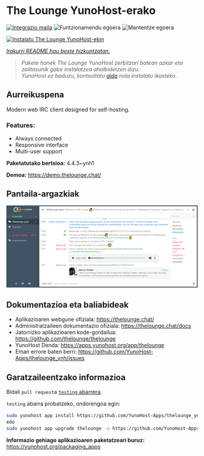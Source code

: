 <!--
Ohart ongi: README hau automatikoki sortu da <https://github.com/YunoHost/apps/tree/master/tools/readme_generator>ri esker
EZ editatu eskuz.
-->

# The Lounge YunoHost-erako

[![Integrazio maila](https://dash.yunohost.org/integration/thelounge.svg)](https://dash.yunohost.org/appci/app/thelounge) ![Funtzionamendu egoera](https://ci-apps.yunohost.org/ci/badges/thelounge.status.svg) ![Mantentze egoera](https://ci-apps.yunohost.org/ci/badges/thelounge.maintain.svg)

[![Instalatu The Lounge YunoHost-ekin](https://install-app.yunohost.org/install-with-yunohost.svg)](https://install-app.yunohost.org/?app=thelounge)

*[Irakurri README hau beste hizkuntzatan.](./ALL_README.md)*

> *Pakete honek The Lounge YunoHost zerbitzari batean azkar eta zailtasunik gabe instalatzea ahalbidetzen dizu.*  
> *YunoHost ez baduzu, kontsultatu [gida](https://yunohost.org/install) nola instalatu ikasteko.*

## Aurreikuspena

Modern web IRC client designed for self-hosting. 

### Features:

- Always connected
- Responsive interface
- Multi-user support

**Paketatutako bertsioa:** 4.4.3~ynh1

**Demoa:** <https://demo.thelounge.chat/>

## Pantaila-argazkiak

![The Lounge(r)en pantaila-argazkia](./doc/screenshots/thelounge-screenshot.png)

## Dokumentazioa eta baliabideak

- Aplikazioaren webgune ofiziala: <https://thelounge.chat/>
- Administratzaileen dokumentazio ofiziala: <https://thelounge.chat/docs>
- Jatorrizko aplikazioaren kode-gordailua: <https://github.com/thelounge/thelounge>
- YunoHost Denda: <https://apps.yunohost.org/app/thelounge>
- Eman errore baten berri: <https://github.com/YunoHost-Apps/thelounge_ynh/issues>

## Garatzaileentzako informazioa

Bidali `pull request`a [`testing` abarrera](https://github.com/YunoHost-Apps/thelounge_ynh/tree/testing).

`testing` abarra probatzeko, ondorengoa egin:

```bash
sudo yunohost app install https://github.com/YunoHost-Apps/thelounge_ynh/tree/testing --debug
edo
sudo yunohost app upgrade thelounge -u https://github.com/YunoHost-Apps/thelounge_ynh/tree/testing --debug
```

**Informazio gehiago aplikazioaren paketatzeari buruz:** <https://yunohost.org/packaging_apps>
